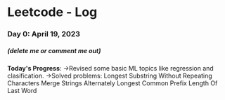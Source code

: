 # Leetcode - Log

### Day 0: April 19, 2023
##### (delete me or comment me out)

**Today's Progress**: 
->Revised some basic ML topics like regression and clasification.
->Solved problems:
  Longest Substring Without Repeating Characters 
  Merge Strings Alternately
  Longest Common Prefix
  Length Of Last Word

